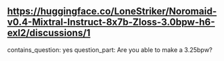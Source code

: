 ## https://huggingface.co/LoneStriker/Noromaid-v0.4-Mixtral-Instruct-8x7b-Zloss-3.0bpw-h6-exl2/discussions/1

contains_question: yes
question_part: Are you able to make a 3.25bpw?